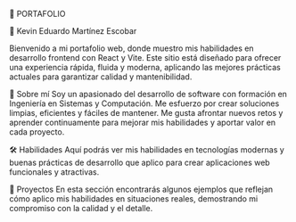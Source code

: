 🚀 PORTAFOLIO

👤 Kevin Eduardo Martínez Escobar

Bienvenido a mi portafolio web, donde muestro mis habilidades en desarrollo frontend con React y Vite. Este sitio está diseñado para ofrecer una experiencia rápida, fluida y moderna, aplicando las mejores prácticas actuales para garantizar calidad y mantenibilidad.

💼 Sobre mí
Soy un apasionado del desarrollo de software con formación en Ingeniería en Sistemas y Computación. Me esfuerzo por crear soluciones limpias, eficientes y fáciles de mantener. Me gusta afrontar nuevos retos y aprender continuamente para mejorar mis habilidades y aportar valor en cada proyecto.

🛠️ Habilidades
Aquí podrás ver mis habilidades en tecnologías modernas y buenas prácticas de desarrollo que aplico para crear aplicaciones web funcionales y atractivas.

📂 Proyectos
En esta sección encontrarás algunos ejemplos que reflejan cómo aplico mis habilidades en situaciones reales, demostrando mi compromiso con la calidad y el detalle.
